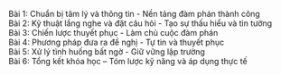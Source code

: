 Bài 1: Chuẩn bị tâm lý và thông tin - Nền tảng đàm phán thành công  
Bài 2: Kỹ thuật lắng nghe và đặt câu hỏi - Tạo sự thấu hiểu và tin tưởng  
Bài 3: Chiến lược thuyết phục - Làm chủ cuộc đàm phán  
Bài 4: Phương pháp đưa ra đề nghị - Tự tin và thuyết phục  
Bài 5: Xử lý tình huống bất ngờ - Giữ vững lập trường  
Bài 6: Tổng kết khóa học – Tóm lược kỹ năng và áp dụng thực tế